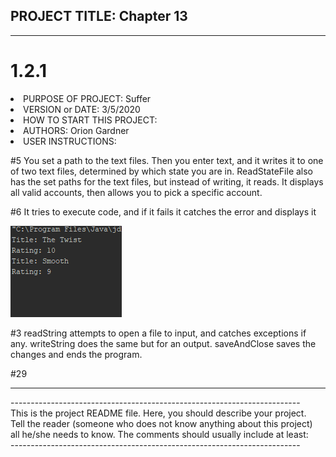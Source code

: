 <h2>PROJECT TITLE: Chapter 13</h2>
<hr>

# 1.2.1
<li>PURPOSE OF PROJECT: Suffer                      </li>
<li>VERSION or DATE: 3/5/2020                        </li>
<li>HOW TO START THIS PROJECT:                       </li>
<li>AUTHORS: Orion Gardner                           </li>
<li>USER INSTRUCTIONS:                               </li>

<p>#5 You set a path to the text files. Then you enter text, and it writes it to one of two text files, determined by
which state you are in. ReadStateFile also has the set paths for the text files, but instead of writing, it reads. It
displays all valid accounts, then allows you to pick a specific account.</p>
<p>#6 It tries to execute code, and if it fails it catches the error and displays it </p>
<img src="bruh1.png" alt="Screenshot">
<p>#3 readString attempts to open a file to input, and catches exceptions if any. writeString does the same but for an output.
 saveAndClose saves the changes and ends the program.</p>
<p>#29 </p>

<hr>
<p>
------------------------------------------------------------------------<br>
This is the project README file. Here, you should describe your project.<br>
Tell the reader (someone who does not know anything about this project)<br>
all he/she needs to know. The comments should usually include at least:<br>
------------------------------------------------------------------------</p>